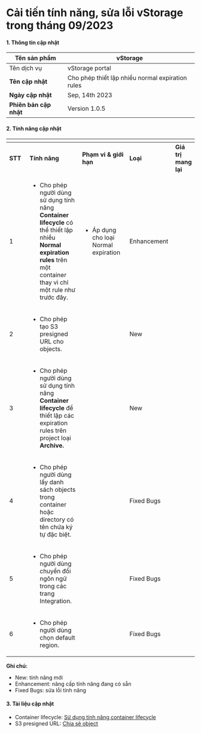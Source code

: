 # Cải tiến tính năng, sửa lỗi vStorage trong tháng 09/2023

#### 1. Thông tin cập nhật <a href="#caitientinhnang-sualoivstoragetrongthang09-2023-1.thongtincapnhat" id="caitientinhnang-sualoivstoragetrongthang09-2023-1.thongtincapnhat"></a>

| **Tên sản phẩm**       | vStorage                                         |
| ---------------------- | ------------------------------------------------ |
| Tên dịch vụ            | vStorage portal                                  |
| **Tên cập nhật**       | Cho phép thiết lập nhiều normal expiration rules |
| **Ngày cập nhật**      | Sep, 14th 2023                                   |
| **Phiên bản cập nhật** | Version 1.0.5                                    |

#### 2. Tính năng cập nhật <a href="#caitientinhnang-sualoivstoragetrongthang09-2023-2.tinhnangcapnhat" id="caitientinhnang-sualoivstoragetrongthang09-2023-2.tinhnangcapnhat"></a>

<table data-header-hidden><thead><tr><th width="87"></th><th width="213"></th><th width="176"></th><th width="129"></th><th></th></tr></thead><tbody><tr><td><strong>STT</strong></td><td><strong>Tính năng</strong></td><td><strong>Phạm vi &#x26; giới hạn</strong></td><td><strong>Loại</strong></td><td><strong>Giá trị mang lại</strong></td></tr><tr><td>1</td><td><ul><li>Cho phép người dùng sử dụng tính năng <strong>Container lifecycle</strong> có thể thiết lập nhiều <strong>Normal expiration rules</strong> trên một container thay vì chỉ một rule như trước đây.</li></ul></td><td><ul><li>Áp dụng cho loại Normal expiration</li></ul></td><td>Enhancement</td><td><br></td></tr><tr><td>2</td><td><ul><li>Cho phép tạo S3 presigned URL cho objects.</li></ul></td><td><br></td><td>New</td><td><br></td></tr><tr><td>3</td><td><ul><li>Cho phép người dùng sử dụng tính năng <strong>Container lifecycle</strong> để thiết lập các expiration rules trên project loại <strong>Archive.</strong></li></ul></td><td><br></td><td>New</td><td><br></td></tr><tr><td>4</td><td><ul><li>Cho phép người dùng lấy danh sách objects trong container hoặc directory có tên chứa ký tự đặc biệt.</li></ul></td><td><br></td><td>Fixed Bugs</td><td><br></td></tr><tr><td>5</td><td><ul><li>Cho phép người dùng chuyển đổi ngôn ngữ trong các trang Integration.</li></ul></td><td><br></td><td>Fixed Bugs</td><td><br></td></tr><tr><td>6</td><td><ul><li>Cho phép người dùng chọn default region.</li></ul></td><td><br></td><td>Fixed Bugs</td><td><br></td></tr></tbody></table>

**Ghi chú:**

* New: tính năng mới
* Enhancement: nâng cấp tính năng đang có sẵn
* Fixed Bugs: sửa lỗi tính năng

#### 3. Tài liệu cập nhật <a href="#caitientinhnang-sualoivstoragetrongthang09-2023-3.tailieucapnhat" id="caitientinhnang-sualoivstoragetrongthang09-2023-3.tailieucapnhat"></a>

* Container lifecycle: [Sử dụng tính năng container lifecycle](https://docs.vngcloud.vn/pages/viewpage.action?pageId=49648517)
* S3 presigned URL: [Chia sẻ object](https://docs.vngcloud.vn/pages/viewpage.action?pageId=49648532)
